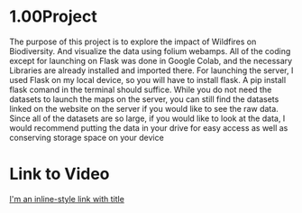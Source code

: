 # 1.00Project
The purpose of this project is to explore the impact of Wildfires on Biodiversity. And visualize the data using folium webamps.
All of the coding except for launching on Flask was done in Google Colab, and the necessary Libraries are already installed and imported there. 
For launching the server, I used Flask on my local device, so you will have to install flask. A pip install flask comand in the terminal should suffice.
While you do not need the datasets to launch the maps on the server, you can still find the datasets linked on the website on the server if you would like to see the raw data. Since all of the datasets are so large, if you would like to look at the data, I would recommend putting the data in your drive for easy access as well as conserving storage space on your device

# Link to Video
[I'm an inline-style link with title](https://youtu.be/brCKjvrXIA8 "Video")
